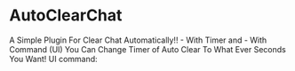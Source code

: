 # AutoClearChat
A Simple Plugin For Clear Chat Automatically!!  - With Timer and - With Command (UI)  You Can Change Timer of Auto Clear To What Ever Seconds You Want! UI command:
